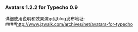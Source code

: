 ### Avatars 1.2.2 for Typecho 0.9

详细使用说明和效果演示见blog发布地址: 
####http://www.jzwalk.com/archives/net/avatars-for-typecho